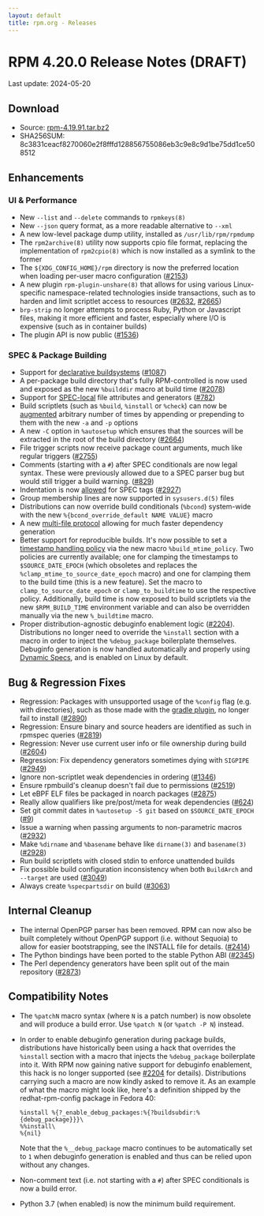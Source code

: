 ```yaml
---
layout: default
title: rpm.org - Releases
---
```


# RPM 4.20.0 Release Notes (DRAFT)

Last update: 2024-05-20

## Download
* Source: [rpm-4.19.91.tar.bz2](https://ftp.osuosl.org/pub/rpm/releases/testing/rpm-4.19.91.tar.bz2)
* SHA256SUM: 8c3831ceacf8270060e2f8fffd128856755086eb3c9e8c9d1be75dd1ce508512

## Enhancements
### UI & Performance
* New `--list` and `--delete` commands to `rpmkeys(8)`
* New `--json` query format, as a more readable alternative to `--xml`
* A new low-level package dump utility, installed as `/usr/lib/rpm/rpmdump`
* The `rpm2archive(8)` utility now supports cpio file format, replacing the implementation of `rpm2cpio(8)` which is now installed as a symlink to the former
* The `${XDG_CONFIG_HOME}/rpm` directory is now the preferred location when loading per-user macro configuration ([#2153](https://github.com/rpm-software-management/rpm/issues/2153))
* A new plugin `rpm-plugin-unshare(8)` that allows for using various Linux-specific namespace-related technologies inside transactions, such as to harden and limit scriptlet access to resources ([#2632](https://github.com/rpm-software-management/rpm/issues/2632), [#2665](https://github.com/rpm-software-management/rpm/issues/2665))
* `brp-strip` no longer attempts to process Ruby, Python or Javascript files, making it more efficient and faster, especially where I/O is expensive (such as in container builds)
* The plugin API is now public ([#1536](https://github.com/rpm-software-management/rpm/issues/1536))

### SPEC & Package Building
* Support for [declarative buildsystems](https://rpm-software-management.github.io/rpm/manual/buildsystem.html) ([#1087](https://github.com/rpm-software-management/rpm/issues/1087))
* A per-package build directory that's fully RPM-controlled is now used and exposed as the new `%builddir` macro at build time ([#2078](https://github.com/rpm-software-management/rpm/issues/2078))
* Support for [SPEC-local](https://rpm-software-management.github.io/rpm/manual/dependency_generators.html#using-file-attributes-in-their-own-package) file attributes and generators ([#782](https://github.com/rpm-software-management/rpm/issues/782))
* Build scriptlets (such as `%build`, `%install` or `%check`) can now be [augmented](https://rpm-software-management.github.io/rpm/manual/spec.html#build-scriptlets) arbitrary number of times by appending or prepending to them with the new `-a` and `-p` options
* A new `-C` option in `%autosetup` which ensures that the sources will be extracted in the root of the build directory ([#2664](https://github.com/rpm-software-management/rpm/issues/2664))
* File trigger scripts now receive package count arguments, much like regular triggers ([#2755](https://github.com/rpm-software-management/rpm/issues/2755))
* Comments (starting with a `#`) after SPEC conditionals are now legal syntax.  These were previously allowed due to a SPEC parser bug but would still trigger a build warning. ([#829](https://github.com/rpm-software-management/rpm/issues/829))
* Indentation is now [allowed](https://rpm-software-management.github.io/rpm/manual/spec.html#preamble-tags) for SPEC tags ([#2927](https://github.com/rpm-software-management/rpm/issues/2927))
* Group membership lines are now supported in `sysusers.d(5)` files
* Distributions can now override build conditionals (`%bcond`) system-wide with the new `%{bcond_override_default NAME VALUE}` macro
* A new [multi-file protocol](https://rpm-software-management.github.io/rpm/manual/dependency_generators.html#writing-dependency-generators) allowing for much faster dependency generation
* Better support for reproducible builds.  It's now possible to set a [timestamp handling policy](https://rpm-software-management.github.io/rpm/manual/buildprocess.html#reproducability) via the new macro `%build_mtime_policy`.  Two policies are currently available; one for clamping the timestamps to `$SOURCE_DATE_EPOCH` (which obsoletes and replaces the `%clamp_mtime_to_source_date_epoch` macro) and one for clamping them to the build time (this is a new feature).  Set the macro to `clamp_to_source_date_epoch` or `clamp_to_buildtime` to use the respective policy.  Additionally, build time is now exposed to build scriptlets via the new `$RPM_BUILD_TIME` environment variable and can also be overridden manually via the new `%_buildtime` macro.
* Proper distribution-agnostic debuginfo enablement logic ([#2204](https://github.com/rpm-software-management/rpm/issues/2204)).  Distributions no longer need to override the `%install` section with a macro in order to inject the `%debug_package` boilerplate themselves.  Debuginfo generation is now handled automatically and properly using [Dynamic Specs](https://rpm-software-management.github.io/rpm/manual/dynamic_specs.html), and is enabled on Linux by default.

## Bug & Regression Fixes
* Regression: Packages with unsupported usage of the `%config` flag (e.g. with directories), such as those made with the [gradle plugin](https://plugins.gradle.org/plugin/com.netflix.nebula.ospackage), no longer fail to install ([#2890](https://github.com/rpm-software-management/rpm/issues/2890))
* Regression: Ensure binary and source headers are identified as such in rpmspec queries ([#2819](https://github.com/rpm-software-management/rpm/issues/2819))
* Regression: Never use current user info or file ownership during build ([#2604](https://github.com/rpm-software-management/rpm/issues/2604))
* Regression: Fix dependency generators sometimes dying with `SIGPIPE` ([#2949](https://github.com/rpm-software-management/rpm/issues/2949))
* Ignore non-scriptlet weak dependencies in ordering ([#1346](https://github.com/rpm-software-management/rpm/issues/1346))
* Ensure rpmbuild's cleanup doesn't fail due to permissions ([#2519](https://github.com/rpm-software-management/rpm/issues/2519))
* Let eBPF ELF files be packaged in noarch packages ([#2875](https://github.com/rpm-software-management/rpm/issues/2875))
* Really allow qualifiers like pre/post/meta for weak dependencies ([#624](https://github.com/rpm-software-management/rpm/issues/624))
* Set git commit dates in `%autosetup -S git` based on `$SOURCE_DATE_EPOCH` ([#9](https://pagure.io/fedora-reproducible-builds/project/issue/9))
* Issue a warning when passing arguments to non-parametric macros ([#2932](https://github.com/rpm-software-management/rpm/issues/2932))
* Make `%dirname` and `%basename` behave like `dirname(3)` and `basename(3)` ([#2928](https://github.com/rpm-software-management/rpm/issues/2928))
* Run build scriptlets with closed stdin to enforce unattended builds
* Fix possible build configuration inconsistency when both `BuildArch` and `--target` are used ([#3049](https://github.com/rpm-software-management/rpm/issues/3049))
* Always create `%specpartsdir` on build ([#3063](https://github.com/rpm-software-management/rpm/issues/3063))

## Internal Cleanup
* The internal OpenPGP parser has been removed.  RPM can now also be built completely without OpenPGP support (i.e. without Sequoia) to allow for easier bootstrapping, see the INSTALL file for details. ([#2414](https://github.com/rpm-software-management/rpm/issues/2414))
* The Python bindings have been ported to the stable Python ABI ([#2345](https://github.com/rpm-software-management/rpm/issues/2345))
* The Perl dependency generators have been split out of the main repository ([#2873](https://github.com/rpm-software-management/rpm/issues/2873))

## Compatibility Notes
* The `%patchN` macro syntax (where `N` is a patch number) is now obsolete and will produce a build error.  Use `%patch N` (or `%patch -P N`) instead.
* In order to enable debuginfo generation during package builds, distributions have historically been using a hack that overrides the `%install` section with a macro that injects the `%debug_package` boilerplate into it.  With RPM now gaining native support for debuginfo enablement, this hack is no longer supported (see [#2204](https://github.com/rpm-software-management/rpm/issues/2204) for details).  Distributions carrying such a macro are now kindly asked to remove it.  As an example of what the macro might look like, here's a definition shipped by the redhat-rpm-config package in Fedora 40:

  ```
  %install %{?_enable_debug_packages:%{?buildsubdir:%{debug_package}}}\
  %%install\
  %{nil}
  ```

  Note that the `%__debug_package` macro continues to be automatically set to `1` when debuginfo generation is enabled and thus can be relied upon without any changes.

* Non-comment text (i.e. not starting with a `#`) after SPEC conditionals is now a build error.
* Python 3.7 (when enabled) is now the minimum build requirement.
